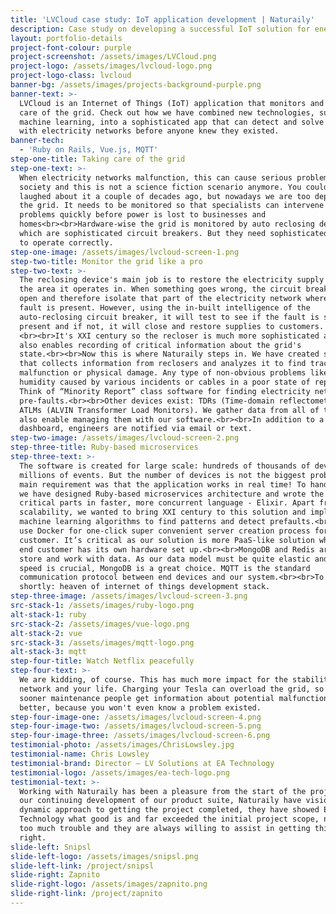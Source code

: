 ```yaml
---
title: 'LVCloud case study: IoT application development | Naturaily'
description: Case study on developing a successful IoT solution for energy market.
layout: portfolio-details
project-font-colour: purple
project-screenshot: /assets/images/LVCloud.png
project-logo: /assets/images/lvcloud-logo.png
project-logo-class: lvcloud
banner-bg: /assets/images/projects-background-purple.png
banner-text: >-
  LVCloud is an Internet of Things (IoT) application that monitors and takes
  care of the grid. Check out how we have combined new technologies, such as
  machine learning, into a sophisticated app that can detect and solve problems
  with electricity networks before anyone knew they existed.
banner-tech:
  - 'Ruby on Rails, Vue.js, MQTT'
step-one-title: Taking care of the grid
step-one-text: >-
  When electricity networks malfunction, this can cause serious problems for our
  society and this is not a science fiction scenario anymore. You could have
  laughed about it a couple of decades ago, but nowadays we are too dependent on
  the grid. It needs to be monitored so that specialists can intervene and solve
  problems quickly before power is lost to businesses and
  homes<br><br>Hardware-wise the grid is monitored by auto reclosing devices,
  which are sophisticated circuit breakers. But they need sophisticated software
  to operate correctly.
step-one-image: /assets/images/lvcloud-screen-1.png
step-two-title: Monitor the grid like a pro
step-two-text: >-
  The reclosing device's main job is to restore the electricity supply within
  the area it operates in. When something goes wrong, the circuit breaker will
  open and therefore isolate that part of the electricity network where the
  fault is present. However, using the in-built intelligence of the
  auto-reclosing circuit breaker, it will test to see if the fault is still
  present and if not, it will close and restore supplies to customers.
  <br><br>It's XXI century so the recloser is much more sophisticated and it
  also enables recording of critical information about the grid's
  state.<br><br>Now this is where Naturaily steps in. We have created software
  that collects information from reclosers and analyzes it to find traces of
  malfunction or physical damage. Any type of non-obvious problems like too high
  humidity caused by various incidents or cables in a poor state of repair.
  Think of “Minority Report” class software for finding electricity network
  pre-faults.<br><br>Other devices exist: TDRs (Time-domain reflectometers),
  ATLMs (ALVIN Transformer Load Monitors). We gather data from all of them. And
  also enable managing them with our software.<br><br>In addition to a web based
  dashboard, engineers are notified via email or text.
step-two-image: /assets/images/lvcloud-screen-2.png
step-three-title: Ruby-based microservices
step-three-text: >-
  The software is created for large scale: hundreds of thousands of devices and
  millions of events. But the number of devices is not the biggest problem. The
  main requirement was that the application works in real time! To handle this,
  we have designed Ruby-based microservices architecture and wrote the most
  critical parts in faster, more concurrent language - Elixir. Apart from
  scalability, we wanted to bring XXI century to this solution and implemented
  machine learning algorithms to find patterns and detect prefaults.<br><br>We
  use Docker for one-click super convenient server creation process for each end
  customer. It’s critical as our solution is more PaaS-like solution where each
  end customer has its own hardware set up.<br><br>MongoDB and Redis are used to
  store and work with data. As our data model must be quite elastic and write
  speed is crucial, MongoDB is a great choice. MQTT is the standard
  communication protocol between end devices and our system.<br><br>To put it
  shortly: heaven of internet of things development stack.
step-three-image: /assets/images/lvcloud-screen-3.png
src-stack-1: /assets/images/ruby-logo.png
alt-stack-1: ruby
src-stack-2: /assets/images/vue-logo.png
alt-stack-2: vue
src-stack-3: /assets/images/mqtt-logo.png
alt-stack-3: mqtt
step-four-title: Watch Netflix peacefully
step-four-text: >-
  We are kidding, of course. This has much more impact for the stability of the
  network and your life. Charging your Tesla can overload the grid, so the
  sooner maintenance people get information about potential malfunction, the
  better, because you won't even know a problem existed.
step-four-image-one: /assets/images/lvcloud-screen-4.png
step-four-image-two: /assets/images/lvcloud-screen-5.png
step-four-image-three: /assets/images/lvcloud-screen-6.png
testimonial-photo: /assets/images/ChrisLowsley.jpg
testimonial-name: Chris Lowsley
testimonial-brand: Director – LV Solutions at EA Technology
testimonial-logo: /assets/images/ea-tech-logo.png
testimonial-text: >-
  Working with Naturaily has been a pleasure from the start of the project to
  our continuing development of our product suite, Naturaily have vision and a
  dynamic approach to getting the project completed, they have showed EA
  Technology what good is and far exceeded the initial project scope, nothing is
  too much trouble and they are always willing to assist in getting things
  right.
slide-left: Snipsl
slide-left-logo: /assets/images/snipsl.png
slide-left-link: /project/snipsl
slide-right: Zapnito
slide-right-logo: /assets/images/zapnito.png
slide-right-link: /project/zapnito
---
```

